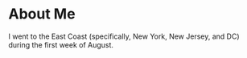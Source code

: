 # About Me
I went to the East Coast (specifically, New York, New Jersey, and DC) during the first week of August.